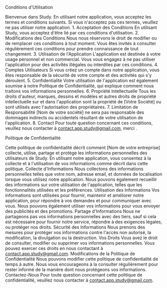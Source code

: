 Conditions d'Utilisation

Bienvenue dans Study. En utilisant notre application, vous acceptez les termes et conditions suivants. Si vous n'acceptez pas ces termes, veuillez ne pas utiliser notre application. 1. Acceptation des Conditions En utilisant Study, vous acceptez d'être lié par ces conditions d'utilisation. 2. Modifications des Conditions Nous nous réservons le droit de modifier ou de remplacer ces conditions à tout moment. Vous êtes invités à consulter régulièrement ces conditions pour prendre connaissance de tout changement. 3. Utilisation de l'Application L'application est destinée à votre usage personnel et non commercial. Vous vous engagez à ne pas utiliser l'application pour des activités illégales ou interdites par ces conditions. 4. Comptes Utilisateurs Si vous créez un compte dans notre application, vous êtes responsable de la sécurité de votre compte et des activités qui s'y déroulent. 5. Confidentialité Votre utilisation de l'application est également soumise à notre Politique de Confidentialité, qui explique comment nous traitons vos informations personnelles. 6. Propriété Intellectuelle Tous les droits d'auteur, marques, dessins et modèles et autres droits de propriété intellectuelle sur et dans l'application sont la propriété de [Votre Société] ou sont utilisés avec l'autorisation des propriétaires. 7. Limitation de Responsabilité [Nom de votre société] ne sera pas responsable des dommages indirects ou accidentels résultant de votre utilisation de l'application. 8. Contact Pour toute question concernant ces conditions, veuillez nous contacter à contact.app.study@gmail.com, merci .

Politique de Confidentialité

Cette politique de confidentialité décrit comment [Nom de votre entreprise] collecte, utilise, partage et protège les informations personnelles des utilisateurs de Study. En utilisant notre application, vous consentez à la collecte et à l'utilisation de vos informations comme décrit dans cette politique. Collecte d'Informations Nous collectons des informations personnelles telles que votre nom, adresse email, et données de localisation lorsque vous utilisez notre application. Nous pouvons également recueillir des informations sur votre utilisation de l'application, telles que les fonctionnalités utilisées et les préférences. Utilisation des Informations Vos informations sont utilisées pour fournir, maintenir et améliorer notre application, pour répondre à vos demandes et pour communiquer avec vous. Nous pouvons également utiliser vos informations pour vous envoyer des publicités et des promotions. Partage d'Informations Nous ne partageons pas vos informations personnelles avec des tiers, sauf si cela est nécessaire pour fournir notre service, répondre à des exigences légales, ou protéger nos droits. Sécurité des Informations Nous prenons des mesures pour protéger vos informations contre l'accès non autorisé, la modification, la divulgation ou la destruction. Vos Droits Vous avez le droit de consulter, modifier ou supprimer vos informations personnelles. Vous pouvez exercer ces droits en nous contactant à contact.app.study@gmail.com. Modifications de la Politique de Confidentialité Nous pouvons modifier cette politique de confidentialité de temps à autre. Nous vous encourageons à la consulter régulièrement pour rester informé de la manière dont nous protégeons vos informations. Contactez-Nous Pour toute question concernant cette politique de confidentialité, veuillez nous contacter à contact.app.study@gmail.com.
